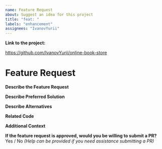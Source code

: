 ```yaml
---
name: Feature Request
about: Suggest an idea for this project
title: "feat: "
labels: "enhancement"
assignees: "IvanovYurii"
---
```


**Link to the project:**

https://github.com/IvanovYurii/online-book-store

# Feature Request

**Describe the Feature Request**

<!-- A clear and concise description of what the feature request is. Please include if your feature request is related to a problem. -->

**Describe Preferred Solution**

<!-- A clear and concise description of what you want to happen. -->

**Describe Alternatives**

<!-- A clear and concise description of any alternative solutions or features you've considered. -->

**Related Code**

<!-- If you are able to illustrate the bug or feature request with an example, please provide it here. -->

**Additional Context**

<!-- List any other information that is relevant to your issue. Stack traces, related issues, suggestions on how to add, use case, Stack Overflow links, forum links, screenshots, OS if applicable, etc. -->

**If the feature request is approved, would you be willing to submit a PR?**
Yes / No _(Help can be provided if you need assistance submitting a PR)_
